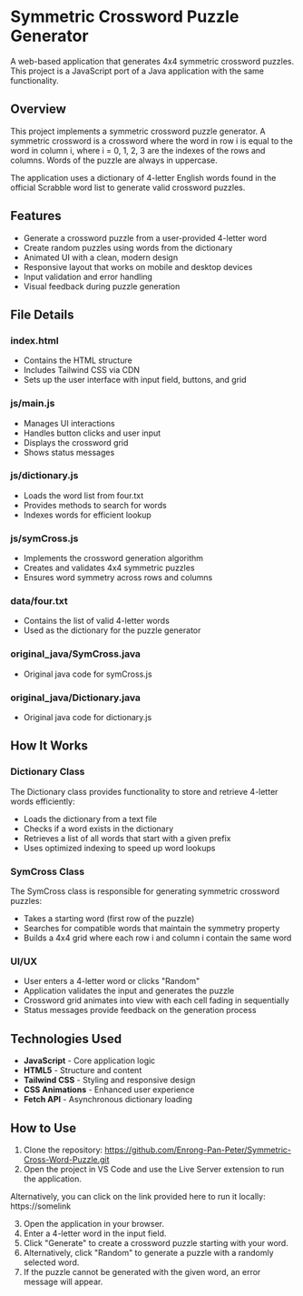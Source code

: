 # Symmetric Crossword Puzzle Generator

A web-based application that generates 4x4 symmetric crossword puzzles. This project is a JavaScript port of a Java application with the same functionality.

## Overview

This project implements a symmetric crossword puzzle generator. A symmetric crossword is a crossword where the word in row i is equal to the word in column i, where i = 0, 1, 2, 3 are the indexes of the rows and columns. Words of the puzzle are always in uppercase.

The application uses a dictionary of 4-letter English words found in the official Scrabble word list to generate valid crossword puzzles.

## Features

- Generate a crossword puzzle from a user-provided 4-letter word
- Create random puzzles using words from the dictionary
- Animated UI with a clean, modern design
- Responsive layout that works on mobile and desktop devices
- Input validation and error handling
- Visual feedback during puzzle generation

## File Details

### index.html
- Contains the HTML structure
- Includes Tailwind CSS via CDN
- Sets up the user interface with input field, buttons, and grid

### js/main.js
- Manages UI interactions
- Handles button clicks and user input
- Displays the crossword grid
- Shows status messages

### js/dictionary.js
- Loads the word list from four.txt
- Provides methods to search for words
- Indexes words for efficient lookup

### js/symCross.js
- Implements the crossword generation algorithm
- Creates and validates 4x4 symmetric puzzles
- Ensures word symmetry across rows and columns

### data/four.txt
- Contains the list of valid 4-letter words
- Used as the dictionary for the puzzle generator

### original_java/SymCross.java
- Original java code for symCross.js

### original_java/Dictionary.java
- Original java code for dictionary.js

## How It Works

### Dictionary Class

The Dictionary class provides functionality to store and retrieve 4-letter words efficiently:
- Loads the dictionary from a text file
- Checks if a word exists in the dictionary
- Retrieves a list of all words that start with a given prefix
- Uses optimized indexing to speed up word lookups

### SymCross Class

The SymCross class is responsible for generating symmetric crossword puzzles:
- Takes a starting word (first row of the puzzle)
- Searches for compatible words that maintain the symmetry property
- Builds a 4x4 grid where each row i and column i contain the same word

### UI/UX

- User enters a 4-letter word or clicks "Random"
- Application validates the input and generates the puzzle
- Crossword grid animates into view with each cell fading in sequentially
- Status messages provide feedback on the generation process

## Technologies Used

- **JavaScript** - Core application logic
- **HTML5** - Structure and content
- **Tailwind CSS** - Styling and responsive design
- **CSS Animations** - Enhanced user experience
- **Fetch API** - Asynchronous dictionary loading

## How to Use

1. Clone the repository: https://github.com/Enrong-Pan-Peter/Symmetric-Cross-Word-Puzzle.git
2. Open the project in VS Code and use the Live Server extension to run the application.

Alternatively, you can click on the link provided here to run it locally: https://somelink

3. Open the application in your browser.
4. Enter a 4-letter word in the input field.
5. Click "Generate" to create a crossword puzzle starting with your word.
6. Alternatively, click "Random" to generate a puzzle with a randomly selected word.
7. If the puzzle cannot be generated with the given word, an error message will appear.
